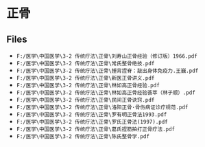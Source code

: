 # 正骨

## Files

- `F:/医学\中国医学\3-2 传统疗法\正骨\刘寿山正骨经验（修订版）1966.pdf`
- `F:/医学\中国医学\3-2 传统疗法\正骨\常氏整骨绝技.pdf`
- `F:/医学\中国医学\3-2 传统疗法\正骨\捶背捏脊：敲出身体免疫力.王巍.pdf`
- `F:/医学\中国医学\3-2 传统疗法\正骨\新医正骨讲义.pdf`
- `F:/医学\中国医学\3-2 传统疗法\正骨\林如高正骨经验.pdf`
- `F:/医学\中国医学\3-2 传统疗法\正骨\林如高正骨经验荟萃（林子顺）.pdf`
- `F:/医学\中国医学\3-2 传统疗法\正骨\民间正骨诀窍.pdf`
- `F:/医学\中国医学\3-2 传统疗法\正骨\洛阳正骨·骨伤病证诊疗规范.pdf`
- `F:/医学\中国医学\3-2 传统疗法\正骨\罗有明正骨法1993.pdf`
- `F:/医学\中国医学\3-2 传统疗法\正骨\罗氏正骨法(1997).pdf`
- `F:/医学\中国医学\3-2 传统疗法\正骨\葛氏捏筋拍打正骨疗法.pdf`
- `F:/医学\中国医学\3-2 传统疗法\正骨\陈氏整骨学.pdf`
